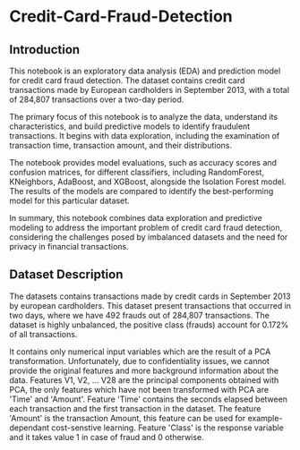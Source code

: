 # Credit-Card-Fraud-Detection
## Introduction

This notebook is an exploratory data analysis (EDA) and prediction model for credit card fraud detection. The dataset contains credit card transactions made by European cardholders in September 2013, with a total of 284,807 transactions over a two-day period.

The primary focus of this notebook is to analyze the data, understand its characteristics, and build predictive models to identify fraudulent transactions. It begins with data exploration, including the examination of transaction time, transaction amount, and their distributions.

The notebook provides model evaluations, such as accuracy scores and confusion matrices, for different classifiers, including RandomForest, KNeighbors, AdaBoost, and XGBoost, alongside the Isolation Forest model. The results of the models are compared to identify the best-performing model for this particular dataset.

In summary, this notebook combines data exploration and predictive modeling to address the important problem of credit card fraud detection, considering the challenges posed by imbalanced datasets and the need for privacy in financial transactions.

## Dataset Description

The datasets contains transactions made by credit cards in September 2013 by european cardholders. This dataset present transactions that occurred in two days, where we have 492 frauds out of 284,807 transactions. The dataset is highly unbalanced, the positive class (frauds) account for 0.172% of all transactions.

It contains only numerical input variables which are the result of a PCA transformation. Unfortunately, due to confidentiality issues, we cannot provide the original features and more background information about the data. Features V1, V2, ... V28 are the principal components obtained with PCA, the only features which have not been transformed with PCA are 'Time' and 'Amount'.
Feature 'Time' contains the seconds elapsed between each transaction and the first transaction in the dataset.
The feature 'Amount' is the transaction Amount, this feature can be used for example-dependant cost-senstive learning.
Feature 'Class' is the response variable and it takes value 1 in case of fraud and 0 otherwise.

